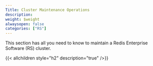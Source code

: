 ```yaml
---
Title: Cluster Maintenance Operations
description:
weight: $weight
alwaysopen: false
categories: ["RS"]
---
```

This section has all you need to know to maintain a Redis Enterprise Software (RS) cluster.

{{< allchildren style="h2" description="true" />}}
